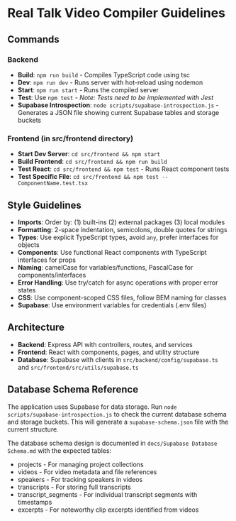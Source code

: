 # Real Talk Video Compiler Guidelines

## Commands
### Backend
- **Build**: `npm run build` - Compiles TypeScript code using tsc
- **Dev**: `npm run dev` - Runs server with hot-reload using nodemon
- **Start**: `npm run start` - Runs the compiled server
- **Test**: Use `npm test` - *Note: Tests need to be implemented with Jest*
- **Supabase Introspection**: `node scripts/supabase-introspection.js` - Generates a JSON file showing current Supabase tables and storage buckets

### Frontend (in src/frontend directory)
- **Start Dev Server**: `cd src/frontend && npm start`
- **Build Frontend**: `cd src/frontend && npm run build`
- **Test React**: `cd src/frontend && npm test` - Runs React component tests
- **Test Specific File**: `cd src/frontend && npm test -- ComponentName.test.tsx`

## Style Guidelines
- **Imports**: Order by: (1) built-ins (2) external packages (3) local modules
- **Formatting**: 2-space indentation, semicolons, double quotes for strings
- **Types**: Use explicit TypeScript types, avoid `any`, prefer interfaces for objects
- **Components**: Use functional React components with TypeScript interfaces for props
- **Naming**: camelCase for variables/functions, PascalCase for components/interfaces
- **Error Handling**: Use try/catch for async operations with proper error states
- **CSS**: Use component-scoped CSS files, follow BEM naming for classes
- **Supabase**: Use environment variables for credentials (.env files)

## Architecture 
- **Backend**: Express API with controllers, routes, and services
- **Frontend**: React with components, pages, and utility structure
- **Database**: Supabase with clients in `src/backend/config/supabase.ts` and `src/frontend/src/utils/supabase.ts`

## Database Schema Reference
The application uses Supabase for data storage. Run `node scripts/supabase-introspection.js` to check the current database schema and storage buckets. This will generate a `supabase-schema.json` file with the current structure.

The database schema design is documented in `docs/Supabase Database Schema.md` with the expected tables:
- projects - For managing project collections
- videos - For video metadata and file references
- speakers - For tracking speakers in videos
- transcripts - For storing full transcripts
- transcript_segments - For individual transcript segments with timestamps
- excerpts - For noteworthy clip excerpts identified from videos